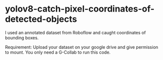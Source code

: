 # yolov8-catch-pixel-coordinates-of-detected-objects
I used an annotated dataset from Roboflow and caught coordinates of bounding boxes.

Requirement: Upload your dataset on your google drive and give permission to mount. You only need a G-Collab to run this code.
